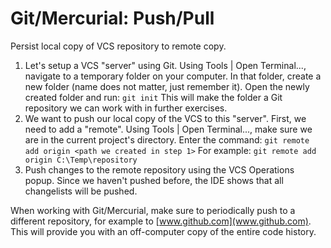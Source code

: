 # Git/Mercurial: Push/Pull

Persist local copy of VCS repository to remote copy.

1. Let's setup a VCS "server" using Git. Using Tools | Open Terminal..., navigate to a temporary folder on your computer.
   In that folder, create a new folder (name does not matter, just remember it).
   Open the newly created folder and run: `git init`
   This will make the folder a Git repository we can work with in further exercises.
2. We want to push our local copy of the VCS to this "server". First, we need to add a "remote".
   Using Tools | Open Terminal..., make sure we are in the current project's directory.
   Enter the command: `git remote add origin <path we created in step 1>`
   For example: `git remote add origin C:\Temp\repository`
3. Push changes to the remote repository using the VCS Operations popup. Since we haven't pushed before, the IDE shows that all changelists will be pushed.

When working with Git/Mercurial, make sure to periodically push to a different repository, for example to [www.github.com](www.github.com).
   This will provide you with an off-computer copy of the entire code history.
